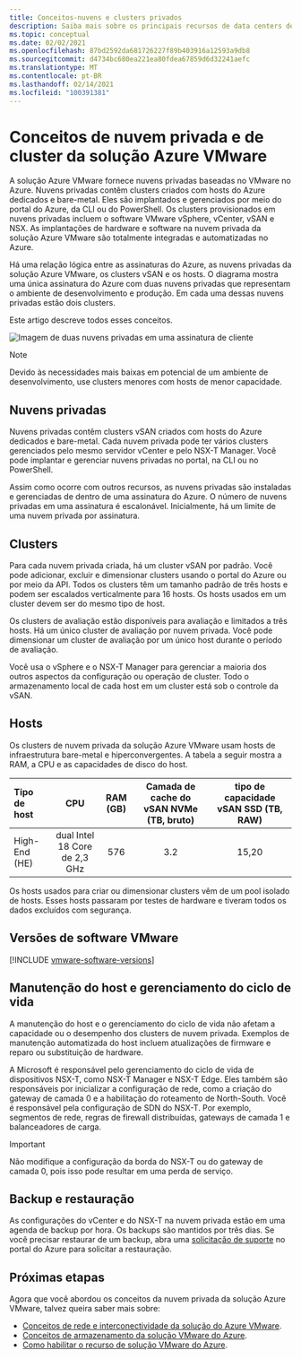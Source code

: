 ```yaml
---
title: Conceitos-nuvens e clusters privados
description: Saiba mais sobre os principais recursos de data centers definidos pelo software da solução Azure VMware e clusters vSphere.
ms.topic: conceptual
ms.date: 02/02/2021
ms.openlocfilehash: 87bd2592da681726227f89b403916a12593a9db8
ms.sourcegitcommit: d4734bc680ea221ea80fdea67859d6d32241aefc
ms.translationtype: MT
ms.contentlocale: pt-BR
ms.lasthandoff: 02/14/2021
ms.locfileid: "100391381"
---
```

#  <a name="azure-vmware-solution-private-cloud-and-cluster-concepts"></a>Conceitos de nuvem privada e de cluster da solução Azure VMware

A solução Azure VMware fornece nuvens privadas baseadas no VMware no Azure. Nuvens privadas contêm clusters criados com hosts do Azure dedicados e bare-metal. Eles são implantados e gerenciados por meio do portal do Azure, da CLI ou do PowerShell.  Os clusters provisionados em nuvens privadas incluem o software VMware vSphere, vCenter, vSAN e NSX. As implantações de hardware e software na nuvem privada da solução Azure VMware são totalmente integradas e automatizadas no Azure.

Há uma relação lógica entre as assinaturas do Azure, as nuvens privadas da solução Azure VMware, os clusters vSAN e os hosts. O diagrama mostra uma única assinatura do Azure com duas nuvens privadas que representam o ambiente de desenvolvimento e produção.  Em cada uma dessas nuvens privadas estão dois clusters. 

Este artigo descreve todos esses conceitos.

![Imagem de duas nuvens privadas em uma assinatura de cliente](./media/hosts-clusters-private-clouds-final.png)

>[!NOTE]
>Devido às necessidades mais baixas em potencial de um ambiente de desenvolvimento, use clusters menores com hosts de menor capacidade. 

## <a name="private-clouds"></a>Nuvens privadas

Nuvens privadas contêm clusters vSAN criados com hosts do Azure dedicados e bare-metal. Cada nuvem privada pode ter vários clusters gerenciados pelo mesmo servidor vCenter e pelo NSX-T Manager. Você pode implantar e gerenciar nuvens privadas no portal, na CLI ou no PowerShell. 

Assim como ocorre com outros recursos, as nuvens privadas são instaladas e gerenciadas de dentro de uma assinatura do Azure. O número de nuvens privadas em uma assinatura é escalonável. Inicialmente, há um limite de uma nuvem privada por assinatura.

## <a name="clusters"></a>Clusters
Para cada nuvem privada criada, há um cluster vSAN por padrão. Você pode adicionar, excluir e dimensionar clusters usando o portal do Azure ou por meio da API.  Todos os clusters têm um tamanho padrão de três hosts e podem ser escalados verticalmente para 16 hosts.  Os hosts usados em um cluster devem ser do mesmo tipo de host.

Os clusters de avaliação estão disponíveis para avaliação e limitados a três hosts. Há um único cluster de avaliação por nuvem privada. Você pode dimensionar um cluster de avaliação por um único host durante o período de avaliação.

Você usa o vSphere e o NSX-T Manager para gerenciar a maioria dos outros aspectos da configuração ou operação de cluster. Todo o armazenamento local de cada host em um cluster está sob o controle da vSAN.

## <a name="hosts"></a>Hosts

Os clusters de nuvem privada da solução Azure VMware usam hosts de infraestrutura bare-metal e hiperconvergentes. A tabela a seguir mostra a RAM, a CPU e as capacidades de disco do host. 

| Tipo de host              |             CPU             |   RAM (GB)   |  Camada de cache do vSAN NVMe (TB, bruto)  |  tipo de capacidade vSAN SSD (TB, RAW)  |
| :---                   |            :---:            |    :---:     |               :---:              |                :---:               |
| High-End (HE)          |  dual Intel 18 Core de 2,3 GHz  |     576      |                3.2               |                15,20               |

Os hosts usados para criar ou dimensionar clusters vêm de um pool isolado de hosts. Esses hosts passaram por testes de hardware e tiveram todos os dados excluídos com segurança. 

## <a name="vmware-software-versions"></a>Versões de software VMware

[!INCLUDE [vmware-software-versions](includes/vmware-software-versions.md)]


## <a name="host-maintenance-and-lifecycle-management"></a>Manutenção do host e gerenciamento do ciclo de vida

A manutenção do host e o gerenciamento do ciclo de vida não afetam a capacidade ou o desempenho dos clusters de nuvem privada.  Exemplos de manutenção automatizada do host incluem atualizações de firmware e reparo ou substituição de hardware.

A Microsoft é responsável pelo gerenciamento do ciclo de vida de dispositivos NSX-T, como NSX-T Manager e NSX-T Edge. Eles também são responsáveis por inicializar a configuração de rede, como a criação do gateway de camada 0 e a habilitação do roteamento de North-South. Você é responsável pela configuração de SDN do NSX-T. Por exemplo, segmentos de rede, regras de firewall distribuídas, gateways de camada 1 e balanceadores de carga.

> [!IMPORTANT]
> Não modifique a configuração da borda do NSX-T ou do gateway de camada 0, pois isso pode resultar em uma perda de serviço.

## <a name="backup-and-restoration"></a>Backup e restauração

As configurações do vCenter e do NSX-T na nuvem privada estão em uma agenda de backup por hora.  Os backups são mantidos por três dias. Se você precisar restaurar de um backup, abra uma [solicitação de suporte](https://rc.portal.azure.com/#create/Microsoft.Support) no portal do Azure para solicitar a restauração.

## <a name="next-steps"></a>Próximas etapas

Agora que você abordou os conceitos da nuvem privada da solução Azure VMware, talvez queira saber mais sobre: 

- [Conceitos de rede e interconectividade da solução do Azure VMware](concepts-networking.md).
- [Conceitos de armazenamento da solução VMware do Azure](concepts-storage.md).
- [Como habilitar o recurso de solução VMware do Azure](enable-azure-vmware-solution.md).

<!-- LINKS - internal -->
[concepts-networking]: ./concepts-networking.md

<!-- LINKS - external-->
[VCSA versions]: https://kb.vmware.com/s/article/2143838
[ESXi versions]: https://kb.vmware.com/s/article/2143832
[vSAN versions]: https://kb.vmware.com/s/article/2150753

